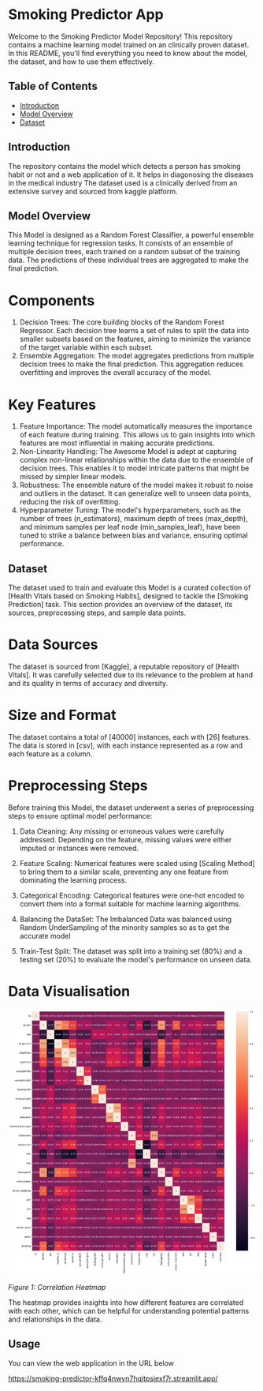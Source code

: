 # Smoking Predictor App

Welcome to the Smoking Predictor Model Repository! This repository contains a  machine learning model trained on an clinically proven dataset. In this README, you'll find everything you need to know about the model, the dataset, and how to use them effectively.

## Table of Contents

- [Introduction](#introduction)
- [Model Overview](#model-overview)
- [Dataset](#dataset)

## Introduction

The repository contains the model which detects a person has smoking habit or not and a web application of it. It helps in diagonosing the diseases in the medical industry
The dataset used is a clinically derived from an extensive survey and sourced from kaggle platform.

## Model Overview

This Model is designed as a Random Forest Classifier, a powerful ensemble learning technique for regression tasks. It consists of an ensemble of multiple decision trees, each trained on a random subset of the training data. The predictions of these individual trees are aggregated to make the final prediction.

# Components
1. Decision Trees: The core building blocks of the Random Forest Regressor. Each decision tree learns a set of rules to split the data into smaller subsets based on the features, aiming to minimize the variance of the target variable within each subset.
2. Ensemble Aggregation: The model aggregates predictions from multiple decision trees to make the final prediction. This aggregation reduces overfitting and improves the overall accuracy of the model.
# Key Features
1. Feature Importance: The model automatically measures the importance of each feature during training. This allows us to gain insights into which features are most influential in making accurate predictions.
2. Non-Linearity Handling: The Awesome Model is adept at capturing complex non-linear relationships within the data due to the ensemble of decision trees. This enables it to model intricate patterns that might be missed by simpler linear models.
3. Robustness: The ensemble nature of the model makes it robust to noise and outliers in the dataset. It can generalize well to unseen data points, reducing the risk of overfitting.
4. Hyperparameter Tuning: The model's hyperparameters, such as the number of trees (n_estimators), maximum depth of trees (max_depth), and minimum samples per leaf node (min_samples_leaf), have been tuned to strike a balance between bias and variance, ensuring optimal performance.

## Dataset

The dataset used to train and evaluate this  Model is a curated collection of [Health Vitals based on Smoking Habits], designed to tackle the [Smoking Prediction] task. This section provides an overview of the dataset, its sources, preprocessing steps, and sample data points.

# Data Sources
The dataset is sourced from [Kaggle], a reputable repository of [Health Vitals]. It was carefully selected due to its relevance to the problem at hand and its quality in terms of accuracy and diversity.

# Size and Format
The dataset contains a total of [40000] instances, each with [26] features. The data is stored in [csv], with each instance represented as a row and each feature as a column.

# Preprocessing Steps
Before training this Model, the dataset underwent a series of preprocessing steps to ensure optimal model performance:

1. Data Cleaning: Any missing or erroneous values were carefully addressed. Depending on the feature, missing values were either imputed or instances were removed.

2. Feature Scaling: Numerical features were scaled using [Scaling Method] to bring them to a similar scale, preventing any one feature from dominating the learning process.

3. Categorical Encoding: Categorical features were one-hot encoded to convert them into a format suitable for machine learning algorithms.

4. Balancing the DataSet: The Imbalanced Data was balanced using Random UnderSampling of the minority samples so as to get the accurate model

5. Train-Test Split: The dataset was split into a training set (80%) and a testing set (20%) to evaluate the model's performance on unseen data.

# Data Visualisation
![Correlation](correlation.png)

*Figure 1: Correlation Heatmap*

The heatmap provides insights into how different features are correlated with each other, which can be helpful for understanding potential patterns and relationships in the data.

## Usage 
You can view the web application in the URL below

https://smoking-predictor-kffq4nwyn7hqjtpsiexf7r.streamlit.app/
